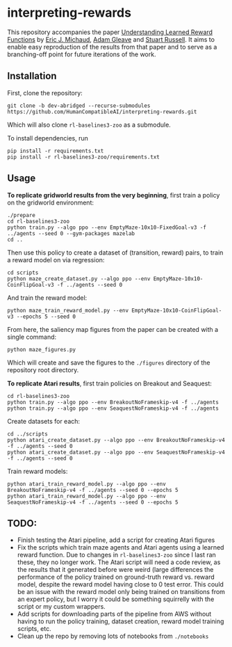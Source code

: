 # interpreting-rewards
This repository accompanies the paper [Understanding Learned Reward Functions](https://ericjmichaud.com/rewards.pdf) by [Eric J. Michaud](https://ericjmichaud.com), [Adam Gleave](https://gleave.me) and [Stuart Russell](https://people.eecs.berkeley.edu/~russell/). It aims to enable easy reproduction of the results from that paper and to serve as a branching-off point for future iterations of the work.


## Installation

First, clone the repository:
```
git clone -b dev-abridged --recurse-submodules https://github.com/HumanCompatibleAI/interpreting-rewards.git
```
Which will also clone `rl-baselines3-zoo` as a submodule.

To install dependencies, run
```
pip install -r requirements.txt
pip install -r rl-baselines3-zoo/requirements.txt
```

## Usage

**To replicate gridworld results from the very beginning**, first train a policy on the gridworld environment:
```
./prepare
cd rl-baselines3-zoo
python train.py --algo ppo --env EmptyMaze-10x10-FixedGoal-v3 -f ../agents --seed 0 --gym-packages mazelab
cd ..
```
Then use this policy to create a dataset of (transition, reward) pairs, to train a reward model on via regression:
```
cd scripts
python maze_create_dataset.py --algo ppo --env EmptyMaze-10x10-CoinFlipGoal-v3 -f ../agents --seed 0
```
And train the reward model:
```
python maze_train_reward_model.py --env EmptyMaze-10x10-CoinFlipGoal-v3 --epochs 5 --seed 0
```
From here, the saliency map figures from the paper can be created with a single command:
```
python maze_figures.py 
```
Which will create and save the figures to the `./figures` directory of the repository root directory. 

**To replicate Atari results**, first train policies on Breakout and Seaquest:
```
cd rl-baselines3-zoo
python train.py --algo ppo --env BreakoutNoFrameskip-v4 -f ../agents
python train.py --algo ppo --env SeaquestNoFrameskip-v4 -f ../agents
```
Create datasets for each:
```
cd ../scripts
python atari_create_dataset.py --algo ppo --env BreakoutNoFrameskip-v4 -f ../agents --seed 0
python atari_create_dataset.py --algo ppo --env SeaquestNoFrameskip-v4 -f ../agents --seed 0
```
Train reward models:
```
python atari_train_reward_model.py --algo ppo --env BreakoutNoFrameskip-v4 -f ../agents --seed 0 --epochs 5
python atari_train_reward_model.py --algo ppo --env SeaquestNoFrameskip-v4 -f ../agents --seed 0 --epochs 5
```

## TODO:
* Finish testing the Atari pipeline, add a script for creating Atari figures
* Fix the scripts which train maze agents and Atari agents using a learned reward function. Due to changes in `rl-baselines3-zoo` since I last ran these, they no longer work. The Atari script will need a code review, as the results that it generated before were weird (large differences the performance of the policy trained on ground-truth reward vs. reward model, despite the reward model having close to 0 test error. This could be an issue with the reward model only being trained on transitions from an expert policy, but I worry it could be something squirrelly with the script or my custom wrappers.
* Add scripts for downloading parts of the pipeline from AWS without having to run the policy training, dataset creation, reward model training scripts, etc.
* Clean up the repo by removing lots of notebooks from `./notebooks` 


